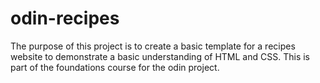 # odin-recipes

The purpose of this project is to create a basic template for a recipes website to demonstrate a basic understanding of HTML and CSS.
This is part of the foundations course for the odin project.